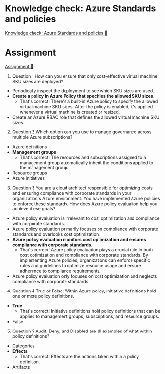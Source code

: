 # Knowledge check: Azure Standards and policies

[Knowledge check: Azure Standards and policies 🔗](https://www.coursera.org/learn/cybersecurity-solutions-and-microsoft-defender/assignment-submission/OXYOZ/knowledge-check-azure-standards-and-policies)

# Assignment

[Assignment 🔗](https://www.coursera.org/learn/cybersecurity-solutions-and-microsoft-defender/assignment-submission/OXYOZ/knowledge-check-azure-standards-and-policies/attempt)

1.  Question 1
    How can you ensure that only cost-effective virtual machine SKU sizes are deployed?

- Periodically inspect the deployment to see which SKU sizes are used.
- **Create a policy in Azure Policy that specifies the allowed SKU sizes.**
  - That's correct! There's a built-in Azure policy to specify the allowed virtual machine SKU sizes. After the policy is enabled, it's applied whenever a virtual machine is created or resized.
- Create an Azure RBAC role that defines the allowed virtual machine SKU sizes.

2. Question 2
   Which option can you use to manage governance across multiple Azure subscriptions?

- Azure definitions
- **Management groups**
  - That's correct! The resources and subscriptions assigned to a management group automatically inherit the conditions applied to the management group.
- Resource groups
- Azure initiatives

3. Question 3
   You are a cloud architect responsible for optimizing costs and ensuring compliance with corporate standards in your organization's Azure environment. You have implemented Azure policies to enforce these standards. How does Azure policy evaluation help you achieve these goals?

- Azure policy evaluation is irrelevant to cost optimization and compliance with corporate standards.
- Azure policy evaluation primarily focuses on compliance with corporate standards and overlooks cost optimization.
- **Azure policy evaluation monitors cost optimization and ensures compliance with corporate standards.**
  - That's correct! Azure policy evaluation plays a crucial role in both cost optimization and compliance with corporate standards. By implementing Azure policies, organizations can enforce specific rules and guidelines to optimize resource usage and ensure adherence to compliance requirements.
- Azure policy evaluation only focuses on cost optimization and neglects compliance with corporate standards.

4. Question 4
   True or False: Within Azure policy, initiative definitions hold one or more policy definitions.

- **True**
  - That's correct! Initiative definitions hold policy definitions that can be applied to management groups, subscriptions, and resource groups.
- False

5. Question 5
   Audit, Deny, and Disabled are all examples of what within policy definitions?

- Categories
- **Effects**
  - That's correct! Effects are the actions taken within a policy definition.
- Artifacts
